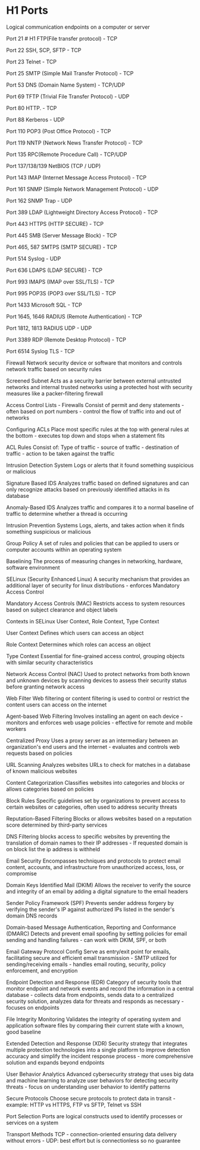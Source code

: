 # H1 Ports
Logical communication endpoints on a computer or server


Port 21 # H1
FTP(File transfer protocol) - TCP


Port 22
SSH, SCP, SFTP - TCP


Port 23
Telnet - TCP


Port 25
SMTP (Simple Mail Transfer Protocol) - TCP


Port 53
DNS (Domain Name System) - TCP/UDP


Port 69
TFTP (Trivial File Transfer Protocol) - UDP


Port 80
HTTP. - TCP


Port 88
Kerberos - UDP


Port 110
POP3 (Post Office Protocol) - TCP


Port 119
NNTP (Network News Transfer Protocol) - TCP


Port 135
RPC(Remote Procedure Call) - TCP/UDP


Port 137/138/139
NetBIOS
(TCP / UDP)


Port 143
IMAP (Internet Message Access Protocol) - TCP


Port 161
SNMP (Simple Network Management Protocol) - UDP


Port 162
SNMP Trap - UDP


Port 389
LDAP (Lightweight Directory Access Protocol) - TCP


Port 443
HTTPS (HTTP SECURE) - TCP


Port 445
SMB (Server Message Block) - TCP


Port 465, 587
SMTPS (SMTP SECURE) - TCP


Port 514
Syslog - UDP


Port 636
LDAPS (LDAP SECURE) - TCP


Port 993
IMAPS (IMAP over SSL/TLS) - TCP


Port 995
POP3S (POP3 over SSL/TLS) - TCP


Port 1433
Microsoft SQL - TCP


Port 1645, 1646
RADIUS (Remote Authentication) - TCP


Port 1812, 1813
RADIUS UDP - UDP


Port 3389
RDP (Remote Desktop Protocol) - TCP


Port 6514
Syslog TLS - TCP


Firewall
Network security device or software that monitors and controls network traffic based on security rules


Screened Subnet
Acts as a security barrier between external untrusted networks and internal trusted networks using a protected host with security measures like a packer-filtering firewall


Access Control Lists - Firewalls
Consist of permit and deny statements - often based on port numbers - control the flow of traffic into and out of networks


Configuring ACLs
Place most specific rules at the top with general rules at the bottom - executes top down and stops when a statement fits


ACL Rules
Consist of: Type of traffic - source of traffic - destination of traffic - action to be taken against the traffic


Intrusion Detection System
Logs or alerts that it found something suspicious or malicious


Signature Based IDS
Analyzes traffic based on defined signatures and can only recognize attacks based on previously identified attacks in its database


Anomaly-Based IDS
Analyzes traffic and compares it to a normal baseline of traffic to determine whether a thread is occurring


Intrusion Prevention Systems
Logs, alerts, and takes action when it finds something suspicious or malicious


Group Policy
A set of rules and policies that can be applied to users or computer accounts within an operating system


Baselining
The process of measuring changes in networking, hardware, software environment


SELinux (Security Enhanced Linux)
A security mechanism that provides an additional layer of security for linux distributions - enforces Mandatory Access Control


Mandatory Access Controls (MAC)
Restricts access to system resources based on subject clearance and object labels


Contexts in SELinux
User Context, Role Context, Type Context


User Context
Defines which users can access an object


Role Context
Determines which roles can access an object


Type Context
Essential for fine-grained access control, grouping objects with similar security characteristics


Network Access Control (NAC)
Used to protect networks from both known and unknown devices by scanning devices to assess their security status before granting network access


Web Filter
Web filtering or content filtering is used to control or restrict the content users can access on the internet


Agent-based Web Filtering
Involves installing an agent on each device - monitors and enforces web usage policies - effective for remote and mobile workers


Centralized Proxy
Uses a proxy server as an intermediary between an organization's end users and the internet - evaluates and controls web requests based on policies


URL Scanning
Analyzes websites URLs to check for matches in a database of known malicious websites


Content Categorization
Classifies websites into categories and blocks or allows categories based on policies


Block Rules
Specific guidelines set by organizations to prevent access to certain websites or categories, often used to address security threats


Reputation-Based Filtering
Blocks or allows websites based on a reputation score determined by third-party services


DNS Filtering
blocks access to specific websites by preventing the translation of domain names to their IP addresses - If requested domain is on block list the ip address is withheld


Email Security
Encompasses techniques and protocols to protect email content, accounts, and infrastructure from unauthorized access, loss, or compromise


Domain Keys Identified Mail (DKIM)
Allows the receiver to verify the source and integrity of an email by adding a digital signature to the email headers


Sender Policy Framework (SPF)
Prevents sender address forgery by verifying the sender's IP against authorized IPs listed in the sender's domain DNS records


Domain-based Message Authentication, Reporting and Conformance (DMARC)
Detects and prevent email spoofing by setting policies for email sending and handling failures - can work with DKIM, SPF, or both


Email Gateway Protocol Config
Serve as entry/exit point for emails, facilitating secure and efficient email transmission - SMTP utilized for sending/receiving emails - handles email routing, security, policy enforcement, and encryption


Endpoint Detection and Response (EDR)
Category of security tools that monitor endpoint and network events and record the information in a central database - collects data from endpoints, sends data to a centralized security solution, analyzes data for threats and responds as necessary - focuses on endpoints


File Integrity Monitoring
Validates the integrity of operating system and application software files by comparing their current state with a known, good baseline


Extended Detection and Response (XDR)
Security strategy that integrates multiple protection technologies into a single platform to improve detection accuracy and simplify the incident response process - more comprehensive solution and expands beyond endpoints


User Behavior Analytics
Advanced cybersecurity strategy that uses big data and machine learning to analyze user behaviors for detecting security threats - focus on understanding user behavior to identify patterns


Secure Protocols
Choose secure protocols to protect data in transit - example: HTTP vs HTTPS, FTP vs SFTP, Telnet vs SSH


Port Selection
Ports are logical constructs used to identify processes or services on a system


Transport Methods
TCP - connection-oriented ensuring data delivery without errors - UDP: best effort but is connectionless so no guarantee
